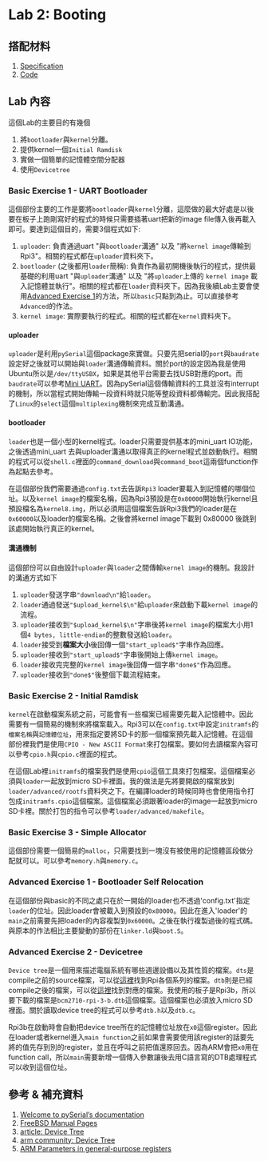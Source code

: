 # Lab 2: Booting

## 搭配材料

1. [Specification](https://nycu-caslab.github.io/OSC2024/labs/lab2.html)
2. [Code](https://github.com/gama79530/NYCU_2024_Operating_System_Capstone/tree/main/Lab2)

## Lab 內容

這個Lab的主要目的有幾個

1. 將`bootloader`與`kernel`分離。
2. 提供kernel一個`Initial Ramdisk`
3. 實做一個簡單的記憶體空間分配器
4. 使用`Devicetree`

### Basic Exercise 1 - UART Bootloader

這個部份主要的工作是要將`bootloader`與`kernel`分離，這麼做的最大好處是以後要在板子上跑剛寫好的程式的時候只需要插著uart把新的image file傳入後再載入即可。要達到這個目的，需要3個程式如下:

1. `uploader`: 負責通過uart "與`bootloader`溝通" 以及 "將`kernel image`傳輸到Rpi3"。相關的程式都在`uploader`資料夾下。
2. `bootloader` (之後都用`loader`簡稱): 負責作為最初開機後執行的程式，提供最基礎的利用uart "與`uploader`溝通" 以及 "將`uploader`上傳的 `kernel image` 載入記憶體並執行"。相關的程式都在`loader`資料夾下。因為我後續Lab主要會使用[Advanced Exercise 1](#advanced-exercise-1---bootloader-self-relocation)的方法，所以`basic`只點到為止。可以直接參考`Advanced`的作法。
3. `kernel image`: 實際要執行的程式。相關的程式都在`kernel`資料夾下。

#### uploader

`uploader`是利用`pySerial`這個package來實做。只要先把serial的`port`與`baudrate`設定好之後就可以開始與`loader`溝通傳輸資料。關於port的設定因為我是使用Ubuntu所以是`/dev/ttyUSBX`，如果是其他平台需要去找USB對應的port。而`baudrate`可以參考[Mini UART](https://nycu-caslab.github.io/OSC2024/labs/hardware/uart.html#mini-uart)。因為pySerial這個傳輸資料的工具並沒有interrupt的機制，所以當程式開始傳輸一段資料時就只能等整段資料都傳輸完。因此我搭配了`Linux`的`select`這個`multiplexing`機制來完成互動溝通。

#### bootloader

`loader`也是一個小型的kernel程式。loader只需要提供基本的mini_uart IO功能，之後透過mini_uart 去與uploader溝通以取得真正的kernel程式並啟動執行。相關的程式可以從`shell.c`裡面的`command_download`與`command_boot`這兩個function作為起點去參考。

在這個部份我們需要通過`config.txt`去告訴`Rpi3` loader要載入到記憶體的哪個位址。以及`kernel image`的檔案名稱，因為Rpi3預設是在`0x80000`開始執行kernel且預設檔名為`kernel8.img`，所以必須用這個檔案告訴Rpi3我們的loader是在`0x60000`以及loader的檔案名稱。之後會將kernel image下載到 0x80000 後跳到該處開始執行真正的kernel。

#### 溝通機制

這個部份可以自由設計`uploader`與`loader`之間傳輸`kernel image`的機制。我設計的溝通方式如下

1. `uploader`發送字串`"download\n"`給`loader`。
2. `loader`通過發送`"$upload_kernel$\n"`給`uploader`來啟動下載`kernel image`的流程。
3. `uploader`接收到`"$upload_kernel$\n"`字串後將`kernel image`的檔案大小用1個`4 bytes, little-endian`的整數發送給`loader`。
4. `loader`接受到**檔案大小**後回傳一個`"start_upload$"`字串作為回應。
5. `uploader`接收到`"start_upload$"`字串後開始上傳`kernel image`。
6. `loader`接收完完整的`kernel image`後回傳一個字串`"done$"`作為回應。
7. `uploader`接收到`"done$"`後整個下載流程結束。

### Basic Exercise 2 - Initial Ramdisk

`kernel`在啟動檔案系統之前，可能會有一些檔案已經需要先載入記憶體中。因此需要有一個簡易的機制來將檔案載入。Rpi3可以在`config.txt`中設定`initramfs`的`檔案名稱`與`記憶體位址`，用來指定要將SD卡的那一個檔案預先載入記憶體。在這個部份裡我們是使用`CPIO - New ASCII Format`來打包檔案。要如何去讀檔案內容可以參考`cpio.h`與`cpio.c`裡面的程式。

在這個Lab裡`initramfs`的檔案我們是使用`cpio`這個工具來打包檔案。這個檔案必須與`loader`一起放到micro SD卡裡面。我的做法是先將要開啟的檔案放到`loader/advanced/rootfs`資料夾之下。在編譯loader的時候同時也會使用指令打包成`initramfs.cpio`這個檔案。這個檔案必須跟著loader的image一起放到micro SD卡裡。關於打包的指令可以參考`loader/advanced/makefile`。

### Basic Exercise 3 - Simple Allocator

這個部份需要一個簡易的`malloc`，只需要找到一塊沒有被使用的記憶體區段做分配就可以。可以參考`memory.h`與`memory.c`。

### Advanced Exercise 1 - Bootloader Self Relocation

在這個部份與basic的不同之處只在於一開始的loader也不透過'config.txt'指定`loader`的位址。因此loader會被載入到預設的`0x80000`。因此在進入'loader'的`main`之前需要先把loader的內容複製到`0x60000`。之後在執行複製過後的程式碼。與原本的作法相比主要變動的部份在`linker.ld`與`boot.S`。

### Advanced Exercise 2 - Devicetree

`Device tree`是一個用來描述電腦系統有哪些週邊設備以及其性質的檔案。`dts`是compile之前的source檔案，可以從[這裡](https://github.com/raspberrypi/linux/tree/rpi-5.10.y/arch/arm64/boot/dts/broadcom)找到Rpi各個系列的檔案。`dtb`則是已經compile之後的檔案，可以從[這裡](https://github.com/raspberrypi/firmware/tree/master/boot)找到對應的檔案。我使用的板子是Rpi3b，所以要下載的檔案是`bcm2710-rpi-3-b.dtb`這個檔案。這個檔案也必須放入micro SD裡面。關於讀取device tree的程式可以參考`dtb.h`以及`dtb.c`。

Rpi3b在啟動時會自動把device tree所在的記憶體位址放在`x0`這個register。因此在loader或者kernel進入`main function`之前如果會需要使用該register的話要先將的值先存到別的register，並且在呼叫之前把值還原回去。因為ARM會把`x0`用在function call，所以`main`需要新增一個傳入參數讓後去用C語言寫的DTB處理程式可以收到這個位址。

## 參考 & 補充資料

1. [Welcome to pySerial’s documentation](https://pyserial.readthedocs.io/en/latest/)
2. [FreeBSD Manual Pages](https://man.freebsd.org/cgi/man.cgi?query=cpio&sektion=5)
3. [article: Device Tree](https://hackmd.io/@0xff07/r1cJFN4QD)
4. [arm community: Device Tree](https://community.arm.com/oss-platforms/w/docs/525/device-tree)
5. [ARM Parameters in general-purpose registers](https://blog.csdn.net/u014100559/article/details/113105083)
